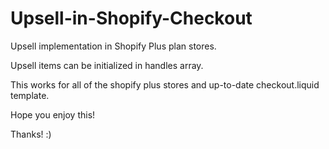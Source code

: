 # Upsell-in-Shopify-Checkout

Upsell implementation in Shopify Plus plan stores.

Upsell items can be initialized in handles array.

This works for all of the shopify plus stores and up-to-date checkout.liquid template.

Hope you enjoy this!

Thanks! :)